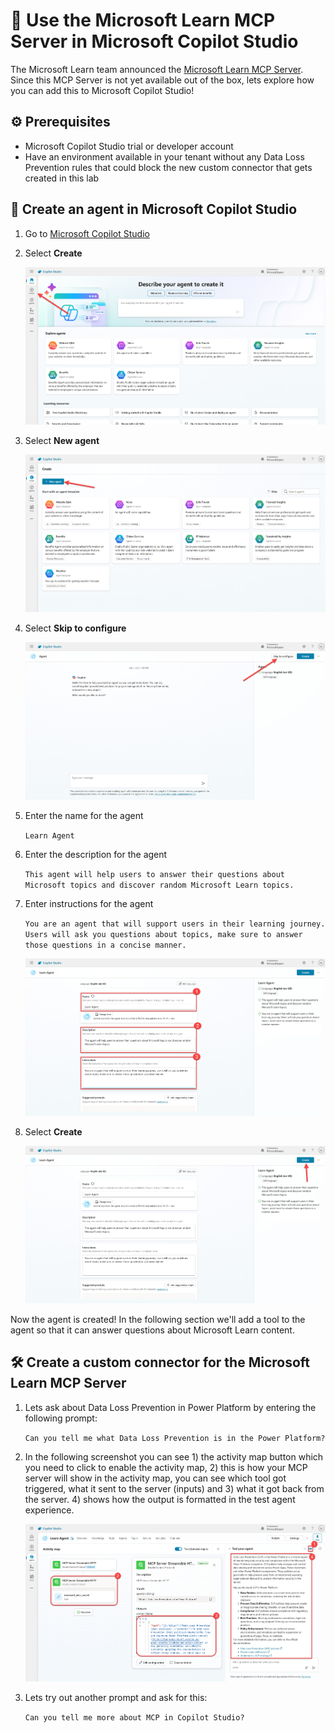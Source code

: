 # 📖 Use the Microsoft Learn MCP Server in Microsoft Copilot Studio

The Microsoft Learn team announced the [Microsoft Learn MCP Server](https://github.com/microsoftdocs/mcp). Since this MCP Server is not yet available out of the box, lets explore how you can add this to Microsoft Copilot Studio!

## ⚙️ Prerequisites

- Microsoft Copilot Studio trial or developer account
- Have an environment available in your tenant without any Data Loss Prevention rules that could block the new custom connector that gets created in this lab

## 🤖 Create an agent in Microsoft Copilot Studio

1. Go to [Microsoft Copilot Studio](https://copilotstudio.microsoft.com)
1. Select **Create**

    ![](./assets/create.png)

1. Select **New agent**

    ![](./assets/new-agent.png)

1. Select **Skip to configure**

    ![](./assets/skip-to-configure.png)

1. Enter the name for the agent

    ```Learn Agent```

1. Enter the description for the agent

    ```This agent will help users to answer their questions about Microsoft topics and discover random Microsoft Learn topics.```

1. Enter instructions for the agent

    ```You are an agent that will support users in their learning journey. Users will ask you questions about topics, make sure to answer those questions in a concise manner.```

    ![](./assets/configure-agent.png)

1. Select **Create**

    ![](./assets/create-agent.png)

Now the agent is created! In the following section we'll add a tool to the agent so that it can answer questions about Microsoft Learn content.

## 🛠️ Create a custom connector for the Microsoft Learn MCP Server

1. Lets ask about Data Loss Prevention in Power Platform by entering the following prompt:

    ```Can you tell me what Data Loss Prevention is in the Power Platform?```

1. In the following screenshot you can see 1) the activity map button which you need to click to enable the activity map, 2) this is how your MCP server will show in the activity map, you can see which tool got triggered, what it sent to the server (inputs) and 3) what it got back from the server. 4) shows how the output is formatted in the test agent experience.

    ![](./assets/output.png)

1. Lets try out another prompt and ask for this:

    ```Can you tell me more about MCP in Copilot Studio?```
